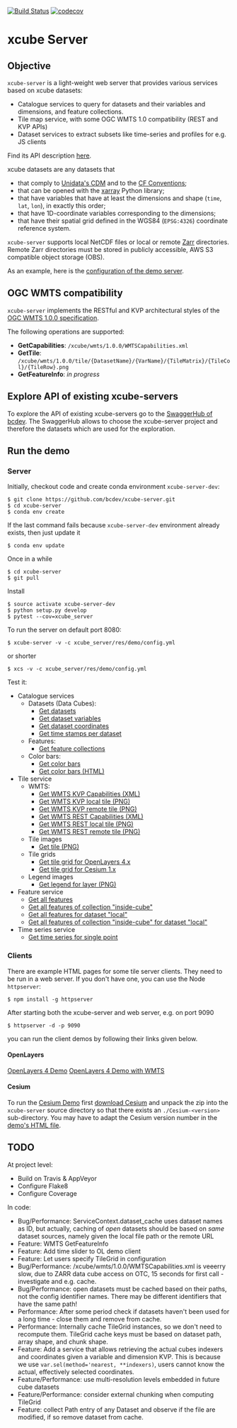 [![Build Status](https://travis-ci.com/dcs4cop/xcube-server.svg?branch=master)](https://travis-ci.com/dcs4cop/xcube-server)
[![codecov](https://codecov.io/gh/dcs4cop/xcube-server/branch/master/graph/badge.svg)](https://codecov.io/gh/dcs4cop/xcube-server)


# xcube Server

## Objective

`xcube-server` is a light-weight web server that provides various services based on 
xcube datasets:

* Catalogue services to query for datasets and their variables and dimensions, and feature collections. 
* Tile map service, with some OGC WMTS 1.0 compatibility (REST and KVP APIs)
* Dataset services to extract subsets like time-series and profiles for e.g. JS clients 

Find its API description [here](https://app.swaggerhub.com/apis-docs/bcdev/xcube-server). 

xcube datasets are any datasets that 

* that comply to [Unidata's CDM](https://www.unidata.ucar.edu/software/thredds/v4.3/netcdf-java/CDM/) and to the [CF Conventions](http://cfconventions.org/); 
* that can be opened with the [xarray](https://xarray.pydata.org/en/stable/) Python library;
* that have variables that have at least the dimensions and shape (`time`, `lat`, `lon`), in exactly this order; 
* that have 1D-coordinate variables corresponding to the dimensions;
* that have their spatial grid defined in the WGS84 (`EPSG:4326`) coordinate reference system.

`xcube-server` supports local NetCDF files or local or remote [Zarr](https://zarr.readthedocs.io/en/stable/) directories.
Remote Zarr directories must be stored in publicly accessible, AWS S3 compatible 
object storage (OBS).

As an example, here is the [configuration of the demo server](https://github.com/bcdev/xcube-server/blob/master/xcube_server/res/demo/config.yml).

## OGC WMTS compatibility

`xcube-server` implements the RESTful and KVP architectural styles
of the [OGC WMTS 1.0.0 specification](http://www.opengeospatial.org/standards/wmts).

The following operations are supported:

* **GetCapabilities**: `/xcube/wmts/1.0.0/WMTSCapabilities.xml`
* **GetTile**: `/xcube/wmts/1.0.0/tile/{DatasetName}/{VarName}/{TileMatrix}/{TileCol}/{TileRow}.png`
* **GetFeatureInfo**: *in progress*

## Explore API of existing xcube-servers

To explore the API of existing xcube-servers go to the [SwaggerHub of bcdev](https://app.swaggerhub.com/apis/bcdev/xcube-server/0.1.0.dev5).
The SwaggerHub allows to choose the xcube-server project and therefore the datasets which are used for the exploration. 

## Run the demo

### Server

Initially, checkout code and create conda environment `xcube-server-dev`:

    $ git clone https://github.com/bcdev/xcube-server.git
    $ cd xcube-server
    $ conda env create

If the last command fails because `xcube-server-dev` environment already exists, then just update it

    $ conda env update

Once in a while

    $ cd xcube-server
    $ git pull

Install

    $ source activate xcube-server-dev
    $ python setup.py develop
    $ pytest --cov=xcube_server

To run the server on default port 8080:

    $ xcube-server -v -c xcube_server/res/demo/config.yml

or shorter

    $ xcs -v -c xcube_server/res/demo/config.yml

Test it:

* Catalogue services
  * Datasets (Data Cubes):
    * [Get datasets](http://localhost:8080/xcube/api/0.1.0.dev5/datasets)
    * [Get dataset variables](http://localhost:8080/xcube/api/0.1.0.dev5/variables/local)
    * [Get dataset coordinates](http://localhost:8080/xcube/api/0.1.0.dev5/coords/local/time)
    * [Get time stamps per dataset](http://localhost:8080/xcube/api/0.1.0.dev5/ts)
  * Features:
    * [Get feature collections](http://localhost:8080/xcube/api/0.1.0.dev5/features)
  * Color bars:
    * [Get color bars](http://localhost:8080/xcube/api/0.1.0.dev5/colorbars) 
    * [Get color bars (HTML)](http://localhost:8080/xcube/api/0.1.0.dev5/colorbars.html)
* Tile service
  * WMTS:
    * [Get WMTS KVP Capabilities (XML)](http://localhost:8080/xcube/api/0.1.0.dev5/wmts/kvp?Service=WMTS&Request=GetCapabilities)
    * [Get WMTS KVP local tile (PNG)](http://localhost:8080/xcube/api/0.1.0.dev5/wmts/kvp?Service=WMTS&Request=GetTile&Version=1.0.0&Layer=local.conc_chl&TileMatrix=0&TileRow=0&TileCol=0&Format=image/png)
    * [Get WMTS KVP remote tile (PNG)](http://localhost:8080/xcube/api/0.1.0.dev5/wmts/kvp?Service=WMTS&Request=GetTile&Version=1.0.0&Layer=remote.conc_chl&TileMatrix=0&TileRow=0&TileCol=0&Format=image/png)
    * [Get WMTS REST Capabilities (XML)](http://localhost:8080/xcube/api/0.1.0.dev5/wmts/1.0.0/WMTSCapabilities.xml)
    * [Get WMTS REST local tile (PNG)](http://localhost:8080/xcube/api/0.1.0.dev5/wmts/1.0.0/tile/local/conc_chl/0/0/1.png)
    * [Get WMTS REST remote tile (PNG)](http://localhost:8080/xcube/api/0.1.0.dev5/wmts/1.0.0/tile/remote/conc_chl/0/0/1.png)
  * Tile images
    * [Get tile (PNG)](http://localhost:8080/xcube/api/0.1.0.dev5/tile/local/conc_chl/0/1/0.png)
  * Tile grids
    * [Get tile grid for OpenLayers 4.x](http://localhost:8080/xcube/api/0.1.0.dev5/tilegrid/local/conc_chl/ol4)
    * [Get tile grid for Cesium 1.x](http://localhost:8080/xcube/api/0.1.0.dev5/tilegrid/local/conc_chl/cesium)
  * Legend images
    * [Get legend for layer (PNG)](http://localhost:8080/xcube/api/0.1.0.dev5/legend/local/conc_chl.png)
* Feature service
    * [Get all features](http://localhost:8080/xcube/api/0.1.0.dev5/features/all)
    * [Get all features of collection "inside-cube"](http://localhost:8080/xcube/api/0.1.0.dev5/features/inside-cube)
    * [Get all features for dataset "local"](http://localhost:8080/xcube/api/0.1.0.dev5/features/all/local)
    * [Get all features of collection "inside-cube" for dataset "local"](http://localhost:8080/xcube/api/0.1.0.dev5/features/inside-cube/local)
* Time series service
    * [Get time series for single point](http://localhost:8080/xcube/api/0.1.0.dev5/ts/local/conc_chl/point?lat=51.4&lon=2.1&startDate=2017-01-15&endDate=2017-01-29)


### Clients

There are example HTML pages for some tile server clients. They need to be run in 
a web server. If you don't have one, you can use the Node `httpserver`:

    $ npm install -g httpserver
    
After starting both the xcube-server and web server, e.g. on port 9090

    $ httpserver -d -p 9090

you can run the client demos by following their links given below.
    

#### OpenLayers

[OpenLayers 4 Demo](http://localhost:9090/xcube_server/res/demo/index-ol4.html)
[OpenLayers 4 Demo with WMTS](http://localhost:9090/xcube_server/res/demo/index-ol4-wmts.html)

#### Cesium

To run the [Cesium Demo](http://localhost:9090/xcube_server/res/demo/index-cesium.html) first
[download Cesium](https://cesiumjs.org/downloads/) and unpack the zip
into the `xcube-server` source directory so that there exists an 
`./Cesium-<version>` sub-directory. You may have to adapt the Cesium version number 
in the [demo's HTML file](https://github.com/bcdev/xcube-server/blob/master/xcube_server/res/demo/index-cesium.html).

## TODO

At project level:

* Build on Travis & AppVeyor
* Configure Flake8
* Configure Coverage

In code:

* Bug/Performance: ServiceContext.dataset_cache uses dataset names as ID, but actually, caching of *open* datasets 
  should be based on *same* dataset sources, namely given the local file path or the remote URL
* Feature: WMTS GetFeatureInfo
* Feature: Add time slider to OL demo client
* Feature: Let users specify TileGrid in configuration
* Bug/Performance: /xcube/wmts/1.0.0/WMTSCapabilities.xml is veeerry slow,
  due to ZARR data cube access on OTC, 15 seconds for first call - investigate and e.g. cache.
* Bug/Performance: open datasets must be cached based on their paths, not the config identifier names.
  There may be different identifiers that have the same path!
* Performance: After some period check if datasets haven't been used for a long time - close them and remove from cache.
* Performance: Internally cache TileGrid instances, so we don't need to recompute them.
  TileGrid cache keys must be based on dataset path, array shape, and chunk shape.
* Feature: Add a service that allows retrieving the actual cubes indexers and coordinates given a
  variable and dimension KVP.
  This is because we use `var.sel(method='nearest, **indexers)`, users cannot know the actual,
  effectively selected coordinates.
* Feature/Performance: use multi-resolution levels embedded in future cube datasets
* Feature/Performance: consider external chunking when computing TileGrid
* Feature: collect Path entry of any Dataset and observe if the file are modified, if so remove dataset from cache.

